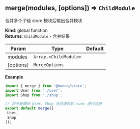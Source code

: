 <a name="merge"></a>

## merge(modules, [options]) ⇒ <code>ChildModule</code>
合并多个子级 store 模块后输出合并模块

**Kind**: global function  
**Returns**: <code>ChildModule</code> - 合并结果  

| Param | Type | Default |
| --- | --- | --- |
| modules | <code>Array.&lt;ChildModule&gt;</code> |  | 
| [options] | <code>MergeOptions</code> | <code></code> | 

**Example**  
```js
import { merge } from '@mudas/store';import User from './user';import Shop from './shop';// 将子级模块 User、Shop 合并提供到 vuex 进行注册export default merge([ User, Shop]);
```
